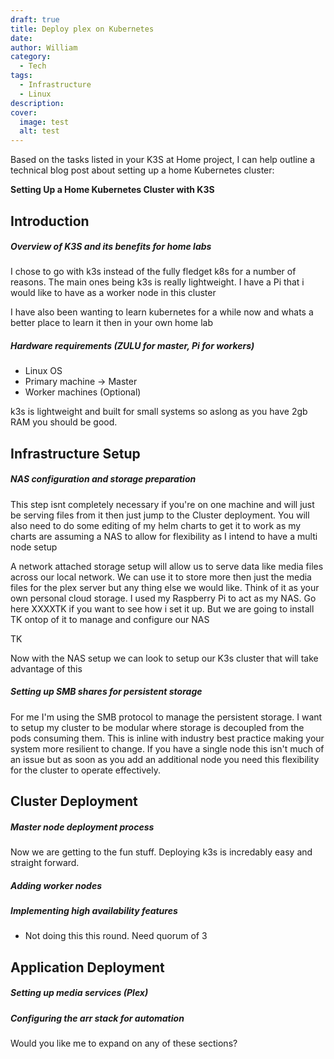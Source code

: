 ```yaml
---
draft: true
title: Deploy plex on Kubernetes
date: 
author: William
category:
  - Tech
tags:
  - Infrastructure
  - Linux
description: 
cover:
  image: test
  alt: test
---
```

Based on the tasks listed in your K3S at Home project, I can help outline a technical blog post about setting up a home Kubernetes cluster:

**Setting Up a Home Kubernetes Cluster with K3S**

## Introduction
##### Overview of K3S and its benefits for home labs
I chose to go with k3s instead of the fully fledget k8s for a number of reasons. The main ones being k3s is really lightweight. I have a Pi that i would like to have as a worker node in this cluster

I have also been wanting to learn kubernetes for a while now and whats a better place to learn it then in your own home lab


##### Hardware requirements (ZULU for master, Pi for workers)
- Linux OS
- Primary machine -> Master
- Worker machines (Optional)

k3s is lightweight and built for small systems so aslong as you have 2gb RAM you should be good.


## Infrastructure Setup
##### NAS configuration and storage preparation
This step isnt completely necessary if you're on one machine and will just be serving files from it then just jump to the Cluster deployment. You will also need to do some editing of my helm charts to get it to work as my charts are assuming a NAS to allow for flexibility as I intend to have a multi node setup

A network attached storage setup will allow us to serve data like media files across our local network. We can use it to store more then just the media files for the plex server but any thing else we would like. 
Think of it as your own personal cloud storage. I used my Raspberry Pi to act as my NAS. Go here XXXXTK if you want to see how i set it up. But we are going to install TK ontop of it to manage and configure our NAS


TK

Now with the NAS setup we can look to setup our K3s cluster that will take advantage of this

##### Setting up SMB shares for persistent storage

For me I'm using the SMB protocol to manage the persistent storage. I want to setup my cluster to be modular where storage is decoupled from the pods consuming them. This is inline with industry best practice making your system more resilient to change. If you have a single node this isn't much of an issue but as soon as you add an additional node you need this flexibility for the cluster to operate effectively.






## Cluster Deployment
##### Master node deployment process
Now we are getting to the fun stuff. Deploying k3s is incredably easy and straight forward. 

##### Adding worker nodes
##### Implementing high availability features 
- Not doing this this round. Need quorum of 3
## Application Deployment
##### Setting up media services (Plex)
##### Configuring the arr stack for automation

Would you like me to expand on any of these sections?